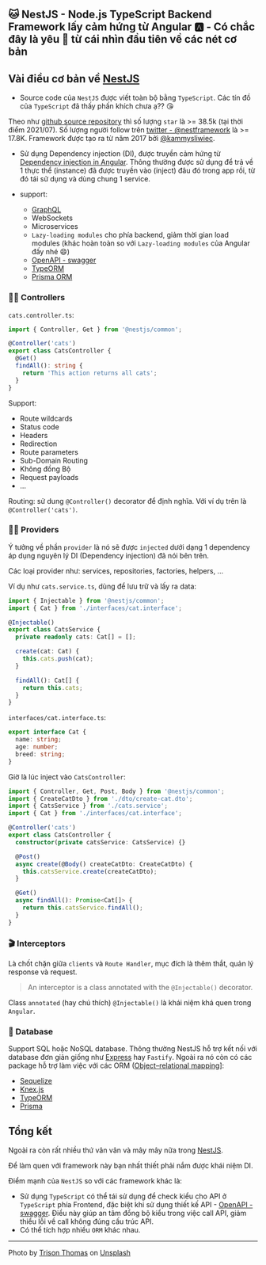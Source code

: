 ## 🐱 NestJS - Node.js TypeScript Backend Framework lấy cảm hứng từ Angular 🅰️ - Có chắc đây là yêu 💜 từ cái nhìn đầu tiên về các nét cơ bản

## Vài điều cơ bản về [NestJS](https://nestjs.com/)

- Source code của `NestJS` được viết toàn bộ bằng `TypeScript`. Các tín đồ của `TypeScript` đã thấy phấn khích chưa ạ?? 😘

Theo như [github source repository](https://github.com/nestjs/nest) thì số lượng `star` là >= 38.5k (tại thời điểm 2021/07). Số lượng người follow trên [twitter - @nestframework](https://twitter.com/nestframework) là >= 17.8K. Framework được tạo ra từ năm 2017 bởi [@kammysliwiec](https://twitter.com/kammysliwiec).

- Sử dụng Dependency injection (DI), được truyền cảm hứng từ [Dependency injection in Angular](https://angular.io/guide/dependency-injection). Thông thường được sử dụng để trả về 1 thực thể (instance) đã được truyền vào (inject) đâu đó trong app rồi, từ đó tái sử dụng và dùng chung 1 service.

- support:
  - [GraphQL](https://graphql.org/)
  - WebSockets
  - Microservices
  - `Lazy-loading modules` cho phía backend, giảm thời gian load modules (khác hoàn toàn so với `Lazy-loading modules` của Angular đấy nhé 😄)
  - [OpenAPI - swagger](https://swagger.io/specification/)
  - [TypeORM](https://docs.nestjs.com/recipes/sql-typeorm)
  - [Prisma ORM](https://www.prisma.io/)

### 👷🏽 Controllers

`cats.controller.ts`:

```ts
import { Controller, Get } from '@nestjs/common';

@Controller('cats')
export class CatsController {
  @Get()
  findAll(): string {
    return 'This action returns all cats';
  }
}
```

Support:

- Route wildcards
- Status code
- Headers
- Redirection
- Route parameters
- Sub-Domain Routing
- Không đồng Bộ
- Request payloads
- ...

Routing: sử dung `@Controller()` decorator để định nghĩa. Với ví dụ trên là `@Controller('cats')`.

### 🧑‍🔧 Providers

Ý tưởng về phần `provider` là nó sẽ được `injected` dưới dạng 1 dependency áp dụng nguyên lý DI (Dependency injection) đã nói bên trên.

Các loại provider như: services, repositories, factories, helpers, ...

Ví dụ như `cats.service.ts`, dùng để lưu trữ và lấy ra data:

```ts
import { Injectable } from '@nestjs/common';
import { Cat } from './interfaces/cat.interface';

@Injectable()
export class CatsService {
  private readonly cats: Cat[] = [];

  create(cat: Cat) {
    this.cats.push(cat);
  }

  findAll(): Cat[] {
    return this.cats;
  }
}
```

`interfaces/cat.interface.ts`:

```ts
export interface Cat {
  name: string;
  age: number;
  breed: string;
}
```

Giờ là lúc inject vào `CatsController`:

```ts
import { Controller, Get, Post, Body } from '@nestjs/common';
import { CreateCatDto } from './dto/create-cat.dto';
import { CatsService } from './cats.service';
import { Cat } from './interfaces/cat.interface';

@Controller('cats')
export class CatsController {
  constructor(private catsService: CatsService) {}

  @Post()
  async create(@Body() createCatDto: CreateCatDto) {
    this.catsService.create(createCatDto);
  }

  @Get()
  async findAll(): Promise<Cat[]> {
    return this.catsService.findAll();
  }
}
```

### 🎬 Interceptors

Là chốt chặn giữa `clients` và `Route Handler`, mục đích là thêm thắt, quản lý response và request.

> An interceptor is a class annotated with the `@Injectable()` decorator.

Class `annotated` (hay chú thích) `@Injectable()` là khái niệm khá quen trong `Angular`.

### 💼 Database

Support SQL hoặc NoSQL database. Thông thường NestJS hỗ trợ kết nối với database đơn giản giống như [Express](https://expressjs.com/en/guide/database-integration.html) hay `Fastify`. Ngoài ra nó còn có các package hỗ trợ làm việc với các ORM ([Object–relational mapping](https://en.wikipedia.org/wiki/Object%E2%80%93relational_mapping)]:

- [Sequelize](https://sequelize.org/)
- [Knex.js](https://knexjs.org/)
- [TypeORM](https://github.com/typeorm/typeorm)
- [Prisma](https://github.com/prisma/prisma)

## Tổng kết

Ngoài ra còn rất nhiều thứ vân vân và mây mây nữa trong [NestJS](https://nestjs.com/).

Để làm quen với framework này bạn nhất thiết phải nắm được khái niệm DI.

Điểm mạnh của `NestJS` so với các framework khác là:

- Sử dụng `TypeScript` có thể tái sử dụng để check kiểu cho API ở `TypeScript` phía Frontend, đặc biệt khi sử dụng thiết kế API - [OpenAPI - swagger](https://swagger.io/specification/). Điều này giúp an tâm đồng bộ kiểu trong việc call API, giảm thiểu lỗi về call không đúng cấu trúc API.
- Có thể tích hợp nhiều `ORM` khác nhau.

---

Photo by <a href="https://unsplash.com/@browaterboy?utm_source=unsplash&utm_medium=referral&utm_content=creditCopyText">Trison Thomas</a> on <a href="https://unsplash.com/@browaterboy?utm_source=unsplash&utm_medium=referral&utm_content=creditCopyText">Unsplash</a>
